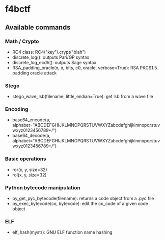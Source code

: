 # f4bctf

## Available commands

### Math / Crypto

- RC4 class:  RC4("key").crypt("blah")
- discrete_log(): outputs Pari/GP syntax
- discrete_log_ecdh(): outputs Sage syntax
- RSA_padding_oracle(n, e, bits, c0, oracle, verbose=True): RSA PKCS1.5 padding oracle attack

### Stego

- stego_wave_lsb(filename, little_endian=True): get lsb from a wave file

### Encoding

- base64_encode(a, alphabet="ABCDEFGHIJKLMNOPQRSTUVWXYZabcdefghijklmnopqrstuvwxyz0123456789+/")
- base64_decode(a, alphabet="ABCDEFGHIJKLMNOPQRSTUVWXYZabcdefghijklmnopqrstuvwxyz0123456789+/")

### Basic operations

- ror(x, y, size=32)
- rol(x, y, size=32)

### Python bytecode manipulation

- py_get_pyc_bytecode(filename): returns a code object from a .pyc file
- py_exec_bytecode(co, bytecode): edit the co_code of a given code object

### ELF
- elf_hash(mystr): GNU ELF function name hashing